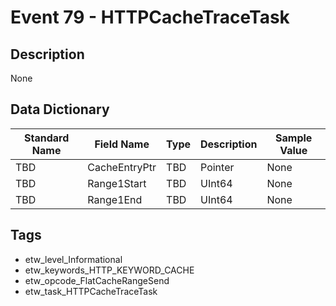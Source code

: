 # Event 79 - HTTPCacheTraceTask

## Description
None

## Data Dictionary
|Standard Name|Field Name|Type|Description|Sample Value|
|---|---|---|---|---|
|TBD|CacheEntryPtr|TBD|Pointer|None|None|
|TBD|Range1Start|TBD|UInt64|None|None|
|TBD|Range1End|TBD|UInt64|None|None|

## Tags
* etw_level_Informational
* etw_keywords_HTTP_KEYWORD_CACHE
* etw_opcode_FlatCacheRangeSend
* etw_task_HTTPCacheTraceTask